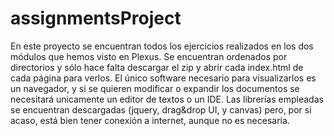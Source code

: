 # assignmentsProject
En este proyecto se encuentran todos los ejercicios realizados en los dos módulos que hemos visto en Plexus. 
Se encuentran ordenados por directorios y sólo hace falta descargar el zip y abrir cada index.html de cada página para verlos.
El único software necesario para visualizarlos es un navegador, y si se quieren modificar o expandir los documentos se necesitará unicamente un editor de textos o un IDE. Las librerías empleadas se encuentran descargadas (jquery, drag&drop UI, y canvas) pero, por si acaso, está bien tener conexión a internet, aunque no es necesaria. 
